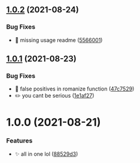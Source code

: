 ## [1.0.2](https://github.com/finn-vgtl/romanize/compare/v1.0.1...v1.0.2) (2021-08-24)


### Bug Fixes

* :memo: missing usage readme ([5566001](https://github.com/finn-vgtl/romanize/commit/5566001c59d997cdad9e940864c6959a94312705))

## [1.0.1](https://github.com/finn-vgtl/romanize/compare/v1.0.0...v1.0.1) (2021-08-23)


### Bug Fixes

* :bug: false positives in romanize function ([47c7529](https://github.com/finn-vgtl/romanize/commit/47c75298afd5c3b78d76ffbd40cc022955870c17))
* :pencil2: you cant be serious ([1e1af27](https://github.com/finn-vgtl/romanize/commit/1e1af27449ab2d381b63524574b1e5b80b462ffd))

# 1.0.0 (2021-08-21)


### Features

* :sparkles: all in one lol ([88529d3](https://github.com/finn-vgtl/romanize/commit/88529d3c5aeb1f6295ff9823bd63c3264bb9430b))
